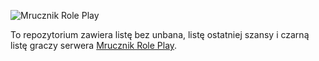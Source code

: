 ![Mrucznik Role Play](http://i.imgur.com/3BFCOVu.png)

To repozytorium zawiera listę bez unbana, listę ostatniej szansy i czarną listę graczy serwera [Mrucznik Role Play](https://mrucznik-rp.pl/).
